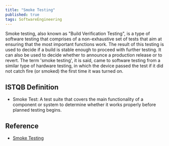 ```yaml
---
title: "Smoke Testing"
published: true
tags: SoftwareEngineering
---
```


Smoke testing, also known as "Build Verification Testing", is a type of software
testing that comprises of a non-exhaustive set of tests that aim at ensuring
that the most important functions work. The result of this testing is used to
decide if a build is stable enough to proceed with further testing. It can also
be used to decide whether to announce a production release or to revert. The
term 'smoke testing', it is said, came to software testing from a similar type
of hardware testing, in which the device passed the test if it did not catch
fire (or smoked) the first time it was turned on.

## ISTQB Definition

- Smoke Test: A test suite that covers the main functionality of a component or
  system to determine whether it works properly before planned testing begins.

## Reference

- [Smoke Testing](https://softwaretestingfundamentals.com/smoke-testing)